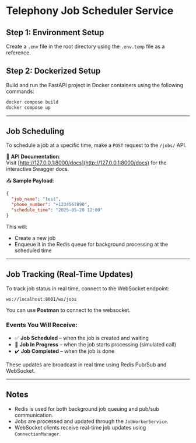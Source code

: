 # Telephony Job Scheduler Service

## Step 1: Environment Setup

Create a `.env` file in the root directory using the `.env.temp` file as a reference.

## Step 2: Dockerized Setup

Build and run the FastAPI project in Docker containers using the following commands:

```bash
docker compose build
docker compose up
```

---

## Job Scheduling

To schedule a job at a specific time, make a `POST` request to the `/jobs/` API.

📘 **API Documentation**:  
Visit [http://127.0.0.1:8000/docs](http://127.0.0.1:8000/docs) for the interactive Swagger docs.

📤 **Sample Payload**:

```json
{
  "job_name": "test",
  "phone_number": "+1234567890",
  "schedule_time": "2025-05-20 12:00"
}
```

This will:
- Create a new job
- Enqueue it in the Redis queue for background processing at the scheduled time

---

## Job Tracking (Real-Time Updates)

To track job status in real time, connect to the WebSocket endpoint:

```
ws://localhost:8001/ws/jobs
```

You can use **Postman** to connect to the websocket.

### Events You Will Receive:

- ✅ **Job Scheduled** – when the job is created and waiting
- 🔄 **Job In Progress** – when the job starts processing (simulated call)
- ✔️ **Job Completed** – when the job is done

These updates are broadcast in real time using Redis Pub/Sub and WebSocket.

---

## Notes

- Redis is used for both background job queuing and pub/sub communication.
- Jobs are processed and updated through the `JobWorkerService`.
- WebSocket clients receive real-time job updates using `ConnectionManager`.
